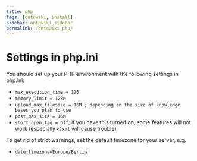 ```yaml
---
title: php
tags: [ontowiki, install]
sidebar: ontowiki_sidebar
permalink: /ontowiki_php/
---
```

# Settings in php.ini

You should set up your PHP environment with the following settings in php.ini:

  * `max_execution_time = 120`
  * `memory_limit = 128M`
  * `upload_max_filesize = 16M ; depending on the size of knowledge bases you plan to use`
  * `post_max_size = 16M`
  * `short_open_tag = Off`; if you have this turned on, some features will not work (especially `<?xml` will cause trouble)

To get rid of strict warnings, set the default timezone for your server, e.g.

  * `date.timezone=Europe/Berlin`
